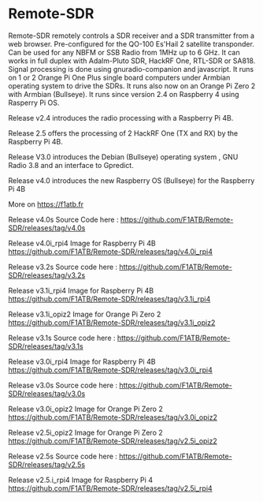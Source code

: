 # Remote-SDR
Remote-SDR remotely controls a SDR receiver and a SDR transmitter from a web browser. Pre-configured for the QO-100 Es'Hail 2 satellite transponder. Can be used for any NBFM or SSB Radio from 1MHz up to 6 GHz. It can works in full duplex with Adalm-Pluto SDR, HackRF One, RTL-SDR or SA818.
Signal processing is done using gnuradio-companion and javascript. It runs on 1 or 2 Orange Pi One Plus single board computers under Armbian operating system to drive the SDRs. It runs also now on an Orange Pi Zero 2 with Armbian (Bullseye). It runs since version 2.4 on Raspberry 4 using Rasperry Pi OS.

Release v2.4 introduces the radio processing with a Raspberry Pi 4B.

Release 2.5 offers the processing of 2 HackRF One (TX and RX) by the Raspberry Pi 4B.

Release V3.0 introduces the Debian (Bullseye) operating system , GNU Radio 3.8 and an interface to Gpredict.

Release v4.0 introduces the new Raspberry OS (Bullseye) for the Raspberry Pi 4B

More on https://f1atb.fr

Release v4.0s Source Code here :
https://github.com/F1ATB/Remote-SDR/releases/tag/v4.0s

Release v4.0i_rpi4 Image for Raspberry Pi 4B
https://github.com/F1ATB/Remote-SDR/releases/tag/v4.0i_rpi4

Release v3.2s Source code here :
https://github.com/F1ATB/Remote-SDR/releases/tag/v3.2s

Release v3.1i_rpi4 Image for Raspberry Pi 4B
https://github.com/F1ATB/Remote-SDR/releases/tag/v3.1i_rpi4

Release v3.1i_opiz2  Image for Orange Pi Zero 2
https://github.com/F1ATB/Remote-SDR/releases/tag/v3.1i_opiz2

Release v3.1s Source code here :
https://github.com/F1ATB/Remote-SDR/releases/tag/v3.1s

Release v3.0i_rpi4 Image for Raspberry Pi 4B
https://github.com/F1ATB/Remote-SDR/releases/tag/v3.0i_rpi4

Release v3.0s Source code here :
https://github.com/F1ATB/Remote-SDR/releases/tag/v3.0s

Release v3.0i_opiz2 Image for Orange Pi Zero 2
https://github.com/F1ATB/Remote-SDR/releases/tag/v3.0i_opiz2

Release v2.5i_opiz2 Image for Orange Pi Zero 2
https://github.com/F1ATB/Remote-SDR/releases/tag/v2.5i_opiz2

Release v2.5s Source code here :
https://github.com/F1ATB/Remote-SDR/releases/tag/v2.5s

Release v2.5.i_rpi4 Image for Raspberry Pi 4
https://github.com/F1ATB/Remote-SDR/releases/tag/v2.5i_rpi4




